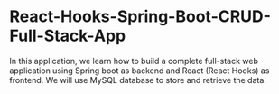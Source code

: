 # React-Hooks-Spring-Boot-CRUD-Full-Stack-App
In this application, we learn how to build a complete full-stack web application using Spring boot as backend and React (React Hooks) as frontend. We will use MySQL database to store and retrieve the data.

